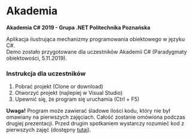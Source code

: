# Akademia
<b>Akademia C# 2019 - Grupa .NET Politechnika Poznańska</b>

Aplikacja ilustrująca mechanizmy programowania obiektowego w języku C#.\
Demo zostało przygotowane dla uczestników Akademii C# (Paradygmaty obiektowości, 5.11.2019).

### Instrukcja dla uczestników
1. Pobrać projekt (Clone or download)
2. Otworzyć projekt (najlepiej w Visual Studio)
3. Upewnić się, że program się uruchamia (Ctrl + F5)

<b>Uwaga!</b> Program może zawierać śladowe ilości kodu, który nie był omawiany na pierwszych zajęciach. Całość zostanie omówiona podczas drugiej prezentacji. Przed drugim spotkaniem wystarczy rozumieć kod z pierwszych zajęć (dostępny [tutaj](https://github.com/Jacykow/Akademia1)).
